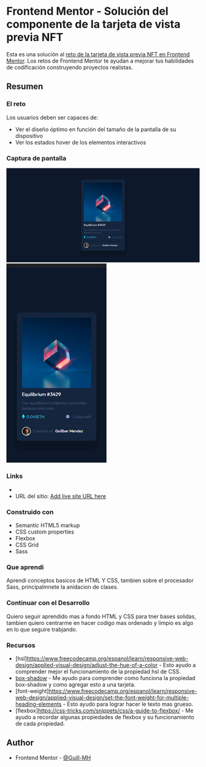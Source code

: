 # Frontend Mentor - Solución del componente de la tarjeta de vista previa NFT

Esta es una solución al [reto de la tarjeta de vista previa NFT en Frontend Mentor](https://www.frontendmentor.io/challenges/nft-preview-card-component-SbdUL_w0U). Los retos de Frontend Mentor te ayudan a mejorar tus habilidades de codificación construyendo proyectos realistas. 


## Resumen

### El reto

Los usuarios deben ser capaces de:

- Ver el diseño óptimo en función del tamaño de la pantalla de su dispositivo
- Ver los estados hover de los elementos interactivos

### Captura de pantalla

![](./screenshot/desktop-design.png)
![](./screenshot/mobile-design.png)


### Links

- 
- URL del sitio: [Add live site URL here](https://your-live-site-url.com)


### Construido con

- Semantic HTML5 markup
- CSS custom properties
- Flexbox
- CSS Grid
- Sass


### Que aprendi

Aprendi conceptos basicos de HTML Y CSS, tambien sobre el procesador Sass, principalmnete la anidacion de clases.


### Continuar con el Desarrollo

Quiero seguir aprendido mas a fondo HTML y CSS para tner bases solidas, tambien quiero centrarme en hacer codigo mas ordenado y limpio es algo en lo que seguire trabjando.


### Recursos

- [hsl]https://www.freecodecamp.org/espanol/learn/responsive-web-design/applied-visual-design/adjust-the-hue-of-a-color - Esto ayudo a comprender mejor el funcionamiento de la propiedad hsl de CSS. 
- [box-shadow](https://www.freecodecamp.org/espanol/learn/responsive-web-design/applied-visual-design/add-a-box-shadow-to-a-card-like-element) - Me ayudo para comprender como funciona la propiedad box-shadow y como agregar esto a una tarjeta.
- [font-weight]https://www.freecodecamp.org/espanol/learn/responsive-web-design/applied-visual-design/set-the-font-weight-for-multiple-heading-elements - Esto ayudo para lograr hacer le texto mas grueso.
- [flexbox]https://css-tricks.com/snippets/css/a-guide-to-flexbox/ - Me ayudo a recordar algunas propiedades de flexbox y su funcionamiento de cada propiedad.


## Author
- Frontend Mentor - [@Guill-MH](https://www.frontendmentor.io/profile/Guill-MH)


